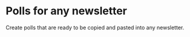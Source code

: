 # Polls for any newsletter

Create polls that are ready to be copied and pasted into any newsletter.
